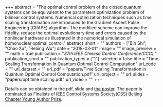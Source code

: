 ﻿+++ 
abstract = "The optimal control problem of the closed quantum systems can be equivalent to the parameters optimization problem of bilinear control systems. Numerical optimization techniques such as time scaling transformation are introduced to the Gradient Ascent Pulse Engineering (GRAPE) algorithm. The modified scheme can improve the fidelity, reduce the optimal evolutionary time and errors caused by the nonlinear hardware as illustrated in the numerical simulation of homonuclear optimal control."
abstract_short = ""
authors = ["Bin Shi", "Chao Xu", "Rebing Wu"]
date = "2018-03-01"
image = ""
image_preview = ""
math = true
publication = "*37th IEEE Chinese Control Conference(CCC)* "
publication_short = ""
publication_types = ["1"]
selected = false
title = "Time Scaling Transformation in Quantum Optimal Control Computation"
url_code = ""
url_dataset = ""
url_pdf = "papers/Time Scaling Transformation in Quantum Optimal Control Computation.pdf"
url_project = ""
url_slides = "papers/ppt time scaling.pdf"
url_video = ""
+++

Details can be obtained in the pdf, slide and [the poster](/poster). The paper is nominated as Finalists of [IEEE Control Systems Society(CSS) Beijing Chapter Young Author Prize](http://icbc.amss.ac.cn/).
